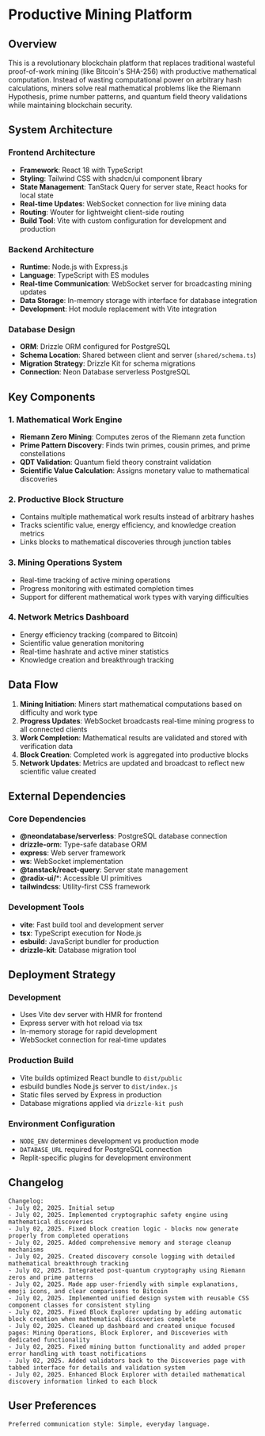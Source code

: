 # Productive Mining Platform

## Overview

This is a revolutionary blockchain platform that replaces traditional wasteful proof-of-work mining (like Bitcoin's SHA-256) with productive mathematical computation. Instead of wasting computational power on arbitrary hash calculations, miners solve real mathematical problems like the Riemann Hypothesis, prime number patterns, and quantum field theory validations while maintaining blockchain security.

## System Architecture

### Frontend Architecture
- **Framework**: React 18 with TypeScript
- **Styling**: Tailwind CSS with shadcn/ui component library
- **State Management**: TanStack Query for server state, React hooks for local state
- **Real-time Updates**: WebSocket connection for live mining data
- **Routing**: Wouter for lightweight client-side routing
- **Build Tool**: Vite with custom configuration for development and production

### Backend Architecture
- **Runtime**: Node.js with Express.js
- **Language**: TypeScript with ES modules
- **Real-time Communication**: WebSocket server for broadcasting mining updates
- **Data Storage**: In-memory storage with interface for database integration
- **Development**: Hot module replacement with Vite integration

### Database Design
- **ORM**: Drizzle ORM configured for PostgreSQL
- **Schema Location**: Shared between client and server (`shared/schema.ts`)
- **Migration Strategy**: Drizzle Kit for schema migrations
- **Connection**: Neon Database serverless PostgreSQL

## Key Components

### 1. Mathematical Work Engine
- **Riemann Zero Mining**: Computes zeros of the Riemann zeta function
- **Prime Pattern Discovery**: Finds twin primes, cousin primes, and prime constellations
- **QDT Validation**: Quantum field theory constraint validation
- **Scientific Value Calculation**: Assigns monetary value to mathematical discoveries

### 2. Productive Block Structure
- Contains multiple mathematical work results instead of arbitrary hashes
- Tracks scientific value, energy efficiency, and knowledge creation metrics
- Links blocks to mathematical discoveries through junction tables

### 3. Mining Operations System
- Real-time tracking of active mining operations
- Progress monitoring with estimated completion times
- Support for different mathematical work types with varying difficulties

### 4. Network Metrics Dashboard
- Energy efficiency tracking (compared to Bitcoin)
- Scientific value generation monitoring
- Real-time hashrate and active miner statistics
- Knowledge creation and breakthrough tracking

## Data Flow

1. **Mining Initiation**: Miners start mathematical computations based on difficulty and work type
2. **Progress Updates**: WebSocket broadcasts real-time mining progress to all connected clients
3. **Work Completion**: Mathematical results are validated and stored with verification data
4. **Block Creation**: Completed work is aggregated into productive blocks
5. **Network Updates**: Metrics are updated and broadcast to reflect new scientific value created

## External Dependencies

### Core Dependencies
- **@neondatabase/serverless**: PostgreSQL database connection
- **drizzle-orm**: Type-safe database ORM
- **express**: Web server framework
- **ws**: WebSocket implementation
- **@tanstack/react-query**: Server state management
- **@radix-ui/***: Accessible UI primitives
- **tailwindcss**: Utility-first CSS framework

### Development Tools
- **vite**: Fast build tool and development server
- **tsx**: TypeScript execution for Node.js
- **esbuild**: JavaScript bundler for production
- **drizzle-kit**: Database migration tool

## Deployment Strategy

### Development
- Uses Vite dev server with HMR for frontend
- Express server with hot reload via tsx
- In-memory storage for rapid development
- WebSocket connection for real-time updates

### Production Build
- Vite builds optimized React bundle to `dist/public`
- esbuild bundles Node.js server to `dist/index.js`
- Static files served by Express in production
- Database migrations applied via `drizzle-kit push`

### Environment Configuration
- `NODE_ENV` determines development vs production mode
- `DATABASE_URL` required for PostgreSQL connection
- Replit-specific plugins for development environment

## Changelog
```
Changelog:
- July 02, 2025. Initial setup
- July 02, 2025. Implemented cryptographic safety engine using mathematical discoveries
- July 02, 2025. Fixed block creation logic - blocks now generate properly from completed operations
- July 02, 2025. Added comprehensive memory and storage cleanup mechanisms
- July 02, 2025. Created discovery console logging with detailed mathematical breakthrough tracking
- July 02, 2025. Integrated post-quantum cryptography using Riemann zeros and prime patterns
- July 02, 2025. Made app user-friendly with simple explanations, emoji icons, and clear comparisons to Bitcoin
- July 02, 2025. Implemented unified design system with reusable CSS component classes for consistent styling
- July 02, 2025. Fixed Block Explorer updating by adding automatic block creation when mathematical discoveries complete
- July 02, 2025. Cleaned up dashboard and created unique focused pages: Mining Operations, Block Explorer, and Discoveries with dedicated functionality
- July 02, 2025. Fixed mining button functionality and added proper error handling with toast notifications
- July 02, 2025. Added validators back to the Discoveries page with tabbed interface for details and validation system
- July 02, 2025. Enhanced Block Explorer with detailed mathematical discovery information linked to each block
```

## User Preferences
```
Preferred communication style: Simple, everyday language.
```